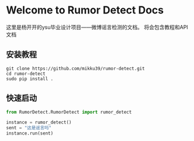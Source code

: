 # Welcome to Rumor Detect Docs

这里是杨开开的ysu毕业设计项目——微博谣言检测的文档。
将会包含教程和API文档

## 安装教程
```shell
git clone https://github.com/mikku39/rumor-detect.git
cd rumor-detect
sudo pip install .
```

## 快速启动
```python
from RumorDetect.RumorDetect import rumor_detect

instance = rumor_detect()
sent = "这是谣言吗"
instance.run(sent)
```